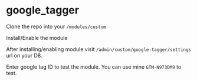 # google_tagger

Clone the repo into your `/modules/custom`

Install/Enable the module

After installing/enabling module visit `/admin/custom/google-tagger/settings` url on your D8.

Enter google tag ID to test the module. You can use mine `GTM-N973DM9` to test.